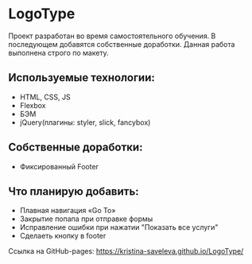 # LogoType

Проект разработан во время самостоятельного обучения. В последующем добавятся собственные доработки. Данная работа выполнена строго по макету.

## Используемые технологии:
* HTML, CSS, JS
* Flexbox 
* БЭМ
* jQuery(плагины: styler, slick, fancybox)

## Собственные доработки:
* Фиксированный Footer

## Что планирую добавить:
* Плавная навигация «Go To»
* Закрытие попапа при отправке формы
* Исправление ошибки при нажатии "Показать все услуги"
* Cделаеть кнопку в footer

Ссылка на GitHub-pages: https://kristina-saveleva.github.io/LogoType/
